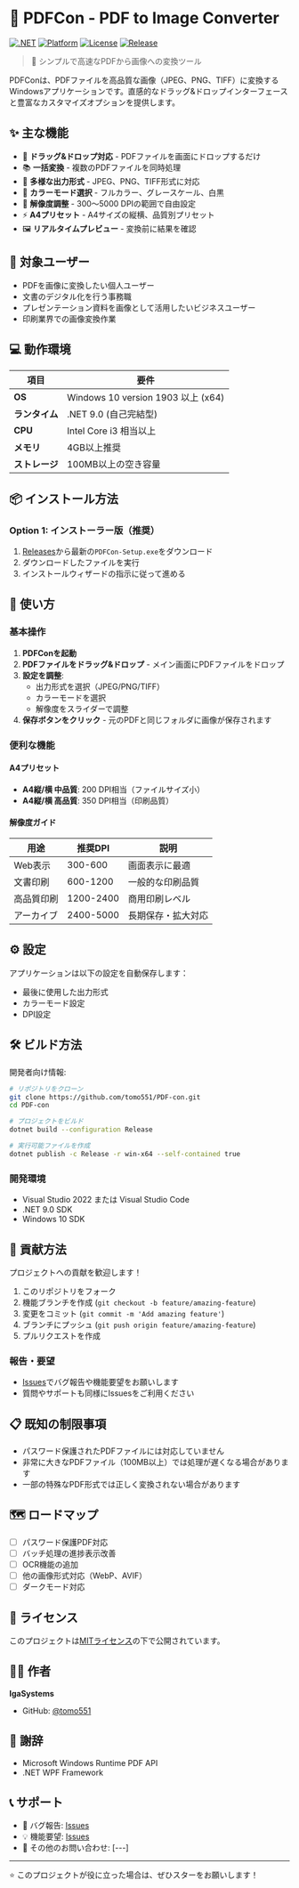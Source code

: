 # 📄 PDFCon - PDF to Image Converter

[![.NET](https://img.shields.io/badge/.NET-9.0-blue.svg)](https://dotnet.microsoft.com/download)
[![Platform](https://img.shields.io/badge/platform-Windows-lightgrey.svg)](https://www.microsoft.com/windows)
[![License](https://img.shields.io/badge/license-MIT-green.svg)](LICENSE)
[![Release](https://img.shields.io/github/v/release/tomo551/PDF-con.svg)](https://github.com/tomo551/PDF-con/releases)

> 🚀 シンプルで高速なPDFから画像への変換ツール

PDFConは、PDFファイルを高品質な画像（JPEG、PNG、TIFF）に変換するWindowsアプリケーションです。直感的なドラッグ&ドロップインターフェースと豊富なカスタマイズオプションを提供します。

## ✨ 主な機能

- 🎯 **ドラッグ&ドロップ対応** - PDFファイルを画面にドロップするだけ
- 📚 **一括変換** - 複数のPDFファイルを同時処理
- 🎨 **多様な出力形式** - JPEG、PNG、TIFF形式に対応
- 🌈 **カラーモード選択** - フルカラー、グレースケール、白黒
- 📏 **解像度調整** - 300〜5000 DPIの範囲で自由設定
- ⚡ **A4プリセット** - A4サイズの縦横、品質別プリセット
- 🖼️ **リアルタイムプレビュー** - 変換前に結果を確認

## 🎯 対象ユーザー

- PDFを画像に変換したい個人ユーザー
- 文書のデジタル化を行う事務職
- プレゼンテーション資料を画像として活用したいビジネスユーザー
- 印刷業界での画像変換作業

## 💻 動作環境

| 項目 | 要件 |
|------|------|
| **OS** | Windows 10 version 1903 以上 (x64) |
| **ランタイム** | .NET 9.0 (自己完結型) |
| **CPU** | Intel Core i3 相当以上 |
| **メモリ** | 4GB以上推奨 |
| **ストレージ** | 100MB以上の空き容量 |

## 📦 インストール方法

### Option 1: インストーラー版（推奨）
1. [Releases](https://github.com/tomo551/PDF-con/releases)から最新の`PDFCon-Setup.exe`をダウンロード
2. ダウンロードしたファイルを実行
3. インストールウィザードの指示に従って進める

## 🚀 使い方

### 基本操作
1. **PDFConを起動**
2. **PDFファイルをドラッグ&ドロップ** - メイン画面にPDFファイルをドロップ
3. **設定を調整**:
   - 出力形式を選択（JPEG/PNG/TIFF）
   - カラーモードを選択
   - 解像度をスライダーで調整
4. **保存ボタンをクリック** - 元のPDFと同じフォルダに画像が保存されます

### 便利な機能

#### A4プリセット
- **A4縦/横 中品質**: 200 DPI相当（ファイルサイズ小）
- **A4縦/横 高品質**: 350 DPI相当（印刷品質）

#### 解像度ガイド
| 用途 | 推奨DPI | 説明 |
|------|---------|------|
| Web表示 | 300-600 | 画面表示に最適 |
| 文書印刷 | 600-1200 | 一般的な印刷品質 |
| 高品質印刷 | 1200-2400 | 商用印刷レベル |
| アーカイブ | 2400-5000 | 長期保存・拡大対応 |

## ⚙️ 設定

アプリケーションは以下の設定を自動保存します：
- 最後に使用した出力形式
- カラーモード設定
- DPI設定

## 🛠️ ビルド方法

開発者向け情報:

```bash
# リポジトリをクローン
git clone https://github.com/tomo551/PDF-con.git
cd PDF-con

# プロジェクトをビルド
dotnet build --configuration Release

# 実行可能ファイルを作成
dotnet publish -c Release -r win-x64 --self-contained true
```

### 開発環境
- Visual Studio 2022 または Visual Studio Code
- .NET 9.0 SDK
- Windows 10 SDK

## 🤝 貢献方法

プロジェクトへの貢献を歓迎します！

1. このリポジトリをフォーク
2. 機能ブランチを作成 (`git checkout -b feature/amazing-feature`)
3. 変更をコミット (`git commit -m 'Add amazing feature'`)
4. ブランチにプッシュ (`git push origin feature/amazing-feature`)
5. プルリクエストを作成

### 報告・要望
- [Issues](https://github.com/tomo551/PDF-con/issues)でバグ報告や機能要望をお願いします
- 質問やサポートも同様にIssuesをご利用ください

## 📋 既知の制限事項

- パスワード保護されたPDFファイルには対応していません
- 非常に大きなPDFファイル（100MB以上）では処理が遅くなる場合があります
- 一部の特殊なPDF形式では正しく変換されない場合があります

## 🗺️ ロードマップ

- [ ] パスワード保護PDF対応
- [ ] バッチ処理の進捗表示改善
- [ ] OCR機能の追加
- [ ] 他の画像形式対応（WebP、AVIF）
- [ ] ダークモード対応

## 📄 ライセンス

このプロジェクトは[MITライセンス](LICENSE)の下で公開されています。

## 👨‍💻 作者

**IgaSystems**
- GitHub: [@tomo551](https://github.com/tomo551)

## 🙏 謝辞

- Microsoft Windows Runtime PDF API
- .NET WPF Framework

## 📞 サポート

- 🐛 バグ報告: [Issues](https://github.com/tomo551/PDF-con/issues)
- 💡 機能要望: [Issues](https://github.com/tomo551/PDF-con/issues)
- 📧 その他のお問い合わせ: [---]

---

⭐ このプロジェクトが役に立った場合は、ぜひスターをお願いします！
